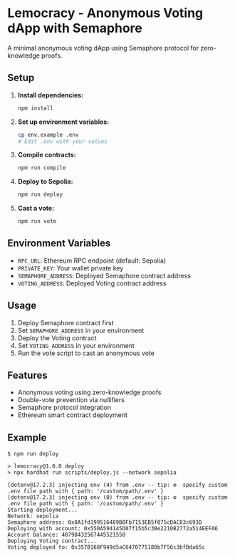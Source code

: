 # Lemocracy - Anonymous Voting dApp with Semaphore

A minimal anonymous voting dApp using Semaphore protocol for zero-knowledge proofs.

## Setup

1. **Install dependencies:**
   ```bash
   npm install
   ```

2. **Set up environment variables:**
   ```bash
   cp env.example .env
   # Edit .env with your values
   ```

3. **Compile contracts:**
   ```bash
   npm run compile
   ```

4. **Deploy to Sepolia:**
   ```bash
   npm run deploy
   ```

5. **Cast a vote:**
   ```bash
   npm run vote
   ```

## Environment Variables

- `RPC_URL`: Ethereum RPC endpoint (default: Sepolia)
- `PRIVATE_KEY`: Your wallet private key
- `SEMAPHORE_ADDRESS`: Deployed Semaphore contract address
- `VOTING_ADDRESS`: Deployed Voting contract address

## Usage

1. Deploy Semaphore contract first
2. Set `SEMAPHORE_ADDRESS` in your environment
3. Deploy the Voting contract
4. Set `VOTING_ADDRESS` in your environment
5. Run the vote script to cast an anonymous vote

## Features

- Anonymous voting using zero-knowledge proofs
- Double-vote prevention via nullifiers
- Semaphore protocol integration
- Ethereum smart contract deployment


## Example

```
$ npm run deploy

> lemocracy@1.0.0 deploy
> npx hardhat run scripts/deploy.js --network sepolia

[dotenv@17.2.3] injecting env (4) from .env -- tip: ⚙️  specify custom .env file path with { path: '/custom/path/.env' }
[dotenv@17.2.3] injecting env (0) from .env -- tip: ⚙️  specify custom .env file path with { path: '/custom/path/.env' }
Starting deployment...
Network: sepolia
Semaphore address: 0x8A1fd199516489B0Fb7153EB5f075cDAC83c693D
Deploying with account: 0x550A594145D07f15b5c3Be2210B2772a514EEFA6
Account balance: 48798432567445521550
Deploying Voting contract...
Voting deployed to: 0x357B168F949d5aC6470775180b7F56c3bfDda65c
```